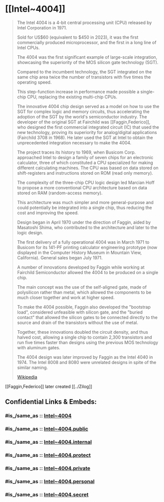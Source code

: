 # [[Intel~4004]] 



> The Intel 4004 is a 4-bit central processing unit (CPU) 
> released by Intel Corporation in 1971. 
> 
> Sold for US$60 (equivalent to $450 in 2023), 
> it was the first commercially produced microprocessor, 
> and the first in a long line of Intel CPUs.
>
> The 4004 was the first significant example of large-scale integration, 
> showcasing the superiority of the MOS silicon gate technology (SGT). 
> 
> Compared to the incumbent technology, 
> the SGT integrated on the same chip area twice the number of transistors 
> with five times the operating speed. 
> 
> This step-function increase in performance made possible a single-chip CPU, 
> replacing the existing multi-chip CPUs. 
> 
> The innovative 4004 chip design served as a model 
> on how to use the SGT for complex logic and memory circuits, 
> thus accelerating the adoption of the SGT by the world's semiconductor industry. 
> The developer of the original SGT at Fairchild was [[Faggin,Federico]], 
> who designed the first commercial integrated circuit (IC) 
> that used the new technology, 
> proving its superiority for analog/digital applications (Fairchild 3708 in 1968). 
> He later used the SGT at Intel 
> to obtain the unprecedented integration necessary to make the 4004.
>
> The project traces its history to 1969, when Busicom Corp. approached Intel 
> to design a family of seven chips for an electronic calculator, 
> three of which constituted a CPU 
> specialized for making different calculating machines. 
> The CPU was based on data stored on shift-registers 
> and instructions stored on ROM (read only memory). 
> 
> The complexity of the three-chip CPU logic design led Marcian Hoff 
> to propose a more conventional CPU architecture 
> based on data stored on RAM (random-access memory). 
> 
> This architecture was much simpler and more general-purpose 
> and could potentially be integrated into a single chip, 
> thus reducing the cost and improving the speed. 
> 
> Design began in April 1970 under the direction of Faggin, 
> aided by Masatoshi Shima, who contributed to the architecture 
> and later to the logic design. 
> 
> The first delivery of a fully operational 4004 was in March 1971 to Busicom 
> for its 141-PF printing calculator engineering prototype 
> (now displayed in the Computer History Museum in Mountain View, California). 
> General sales began July 1971.
>
> A number of innovations developed by Faggin 
> while working at Fairchild Semiconductor 
> allowed the 4004 to be produced on a single chip. 
> 
> The main concept was the use of the self-aligned gate, 
> made of polysilicon rather than metal, 
> which allowed the components to be much closer together 
> and work at higher speed. 
> 
> To make the 4004 possible, Faggin also developed the "bootstrap load", 
> considered unfeasible with silicon gate, and the "buried contact" 
> that allowed the silicon gates to be connected directly 
> to the source and drain of the transistors without the use of metal. 
> 
> Together, these innovations doubled the circuit density, and thus halved cost, allowing a single chip to contain 2,300 transistors and run five times faster 
> than designs using the previous MOS technology with aluminum gates.
>
> The 4004 design was later improved by Faggin as the Intel 4040 in 1974. 
> The Intel 8008 and 8080 were unrelated designs in spite of the similar naming.
>
> [Wikipedia](https://en.wikipedia.org/wiki/Intel%204004)

[[Faggin,Federico]] later created [[../Zilog]] 


## Confidential Links & Embeds: 

### #is_/same_as :: [Intel~4004](/_Standards/Society/Economics/Business/Business-Entity/IT~Company/Semiconductor-Industry/Intel/Intel~4004.md) 

### #is_/same_as :: [Intel~4004.public](/_public/Society/Economics/Business/Business-Entity/IT~Company/Semiconductor-Industry/Intel/Intel~4004.public.md) 

### #is_/same_as :: [Intel~4004.internal](/_internal/Society/Economics/Business/Business-Entity/IT~Company/Semiconductor-Industry/Intel/Intel~4004.internal.md) 

### #is_/same_as :: [Intel~4004.protect](/_protect/Society/Economics/Business/Business-Entity/IT~Company/Semiconductor-Industry/Intel/Intel~4004.protect.md) 

### #is_/same_as :: [Intel~4004.private](/_private/Society/Economics/Business/Business-Entity/IT~Company/Semiconductor-Industry/Intel/Intel~4004.private.md) 

### #is_/same_as :: [Intel~4004.personal](/_personal/Society/Economics/Business/Business-Entity/IT~Company/Semiconductor-Industry/Intel/Intel~4004.personal.md) 

### #is_/same_as :: [Intel~4004.secret](/_secret/Society/Economics/Business/Business-Entity/IT~Company/Semiconductor-Industry/Intel/Intel~4004.secret.md)

